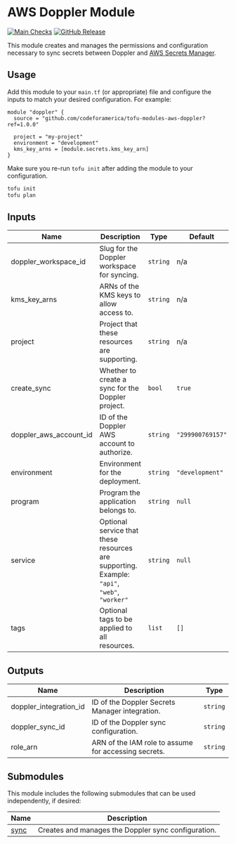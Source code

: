 # AWS Doppler Module

[![Main Checks][badge-checks]][code-checks] [![GitHub Release][badge-release]][latest-release]

This module creates and manages the permissions and configuration necessary to
sync secrets between Doppler and [AWS Secrets Manager][secrets-manager].

## Usage

Add this module to your `main.tf` (or appropriate) file and configure the inputs
to match your desired configuration. For example:

```hcl
module "doppler" {
  source = "github.com/codeforamerica/tofu-modules-aws-doppler?ref=1.0.0"

  project = "my-project"
  environment = "development"
  kms_key_arns = [module.secrets.kms_key_arn]
}
```

Make sure you re-run `tofu init` after adding the module to your configuration.

```bash
tofu init
tofu plan
```

## Inputs

| Name                   | Description                                                                                 | Type     | Default          | Required |
|------------------------|---------------------------------------------------------------------------------------------|----------|------------------|----------|
| doppler_workspace_id   | Slug for the Doppler workspace for syncing.                                                 | `string` | n/a              | yes      |
| kms_key_arns           | ARNs of the KMS keys to allow access to.                                                    | `string` | n/a              | yes      |
| project                | Project that these resources are supporting.                                                | `string` | n/a              | yes      |
| create_sync            | Whether to create a sync for the Doppler project.                                           | `bool`   | `true`           | no       |
| doppler_aws_account_id | ID of the Doppler AWS account to authorize.                                                 | `string` | `"299900769157"` | no       |
| environment            | Environment for the deployment.                                                             | `string` | `"development"`  | no       |
| program                | Program the application belongs to.                                                         | `string` | `null`           | no       |
| service                | Optional service that these resources are supporting. Example: `"api"`, `"web"`, `"worker"` | `string` | `null`           | no       |
| tags                   | Optional tags to be applied to all resources.                                               | `list`   | `[]`             | no       |

## Outputs

| Name                   | Description                                          | Type     |
|------------------------|------------------------------------------------------|----------|
| doppler_integration_id | ID of the Doppler Secrets Manager integration.       | `string` |
| doppler_sync_id        | ID of the Doppler sync configuration.                | `string` |
| role_arn               | ARN of the IAM role to assume for accessing secrets. | `string` |

## Submodules

This module includes the following submodules that can be used independently, if
desired:

| Name   | Description                                         |
|--------|-----------------------------------------------------|
| [sync] | Creates and manages the Doppler sync configuration. |

[badge-checks]: https://github.com/codeforamerica/tofu-modules-aws-doppler/actions/workflows/main.yaml/badge.svg
[badge-release]: https://img.shields.io/github/v/release/codeforamerica/tofu-modules-aws-doppler?logo=github&label=Latest%20Release
[code-checks]: https://github.com/codeforamerica/tofu-modules-aws-doppler/actions/workflows/main.yaml
[latest-release]: https://github.com/codeforamerica/tofu-modules-aws-doppler/releases/latest
[secrets-manager]: https://docs.aws.amazon.com/secretsmanager/latest/userguide/intro.html
[sync]: modules/sync/README.md
